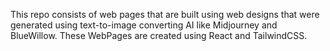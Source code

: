This repo consists of web pages that are built using web designs that were generated using text-to-image converting AI like Midjourney and BlueWillow. These WebPages are created using React and TailwindCSS.
